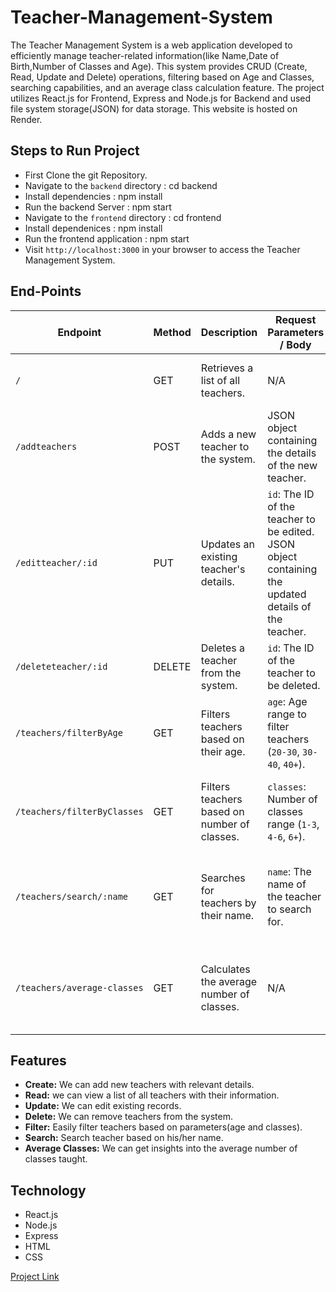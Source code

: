 # Teacher-Management-System
The Teacher Management System is a web application developed to efficiently manage teacher-related information(like Name,Date of Birth,Number of Classes and Age). This system provides CRUD (Create, Read, Update and Delete) operations, filtering based on Age and Classes, searching capabilities, and an average class calculation feature. The project utilizes React.js for Frontend, Express and Node.js for Backend and used file system storage(JSON) for data storage. This website is hosted on Render.

## Steps to Run Project
- First Clone the git Repository.
- Navigate to the `backend` directory : cd backend
- Install dependencies : npm install
- Run the backend Server : npm start
- Navigate to the `frontend` directory : cd frontend
- Install dependenices : npm install
- Run the frontend application : npm start
- Visit `http://localhost:3000` in your browser to access the Teacher Management System.

## End-Points
| Endpoint                    | Method | Description                                  | Request Parameters / Body                                                                                 | Response                                                   |
| --------------------------- | ------ | -------------------------------------------- | --------------------------------------------------------------------------------------------------------- | ---------------------------------------------------------- |
| `/`                         | GET    | Retrieves a list of all teachers.            | N/A                                                                                                       | An array containing all teacher objects.                   |
| `/addteachers`              | POST   | Adds a new teacher to the system.            | JSON object containing the details of the new teacher.                                                    | The added teacher object.                                  |
| `/editteacher/:id`          | PUT    | Updates an existing teacher's details.       | `id`: The ID of the teacher to be edited. <br> JSON object containing the updated details of the teacher. | The updated teacher object.                                |
| `/deleteteacher/:id`        | DELETE | Deletes a teacher from the system.           | `id`: The ID of the teacher to be deleted.                                                                | The deleted teacher object.                                |
| `/teachers/filterByAge`     | GET    | Filters teachers based on their age.         | `age`: Age range to filter teachers (`20-30`, `30-40`, `40+`).                                            | An array of teacher objects filtered by age.               |
| `/teachers/filterByClasses` | GET    | Filters teachers based on number of classes. | `classes`: Number of classes range (`1-3`, `4-6`, `6+`).                                                  | An array of teacher objects filtered by number of classes. |
| `/teachers/search/:name`    | GET    | Searches for teachers by their name.         | `name`: The name of the teacher to search for.                                                            | An array of teacher objects matching the search query.     |
| `/teachers/average-classes` | GET    | Calculates the average number of classes.    | N/A                                                                                                       | JSON object containing the average number of classes.      |


## Features
- **Create:** We can add new teachers with relevant details.
- **Read:** we can view a list of all teachers with their information.
- **Update:** We can edit existing records.
- **Delete:** We can remove teachers from the system.
- **Filter:** Easily filter teachers based on parameters(age and classes).
- **Search:** Search teacher based on his/her name.
- **Average Classes:** We can get insights into the average number of classes taught.

## Technology
- React.js
- Node.js
- Express
- HTML
- CSS

[Project Link](https://teacher-management-system-k2ri.onrender.com/)

